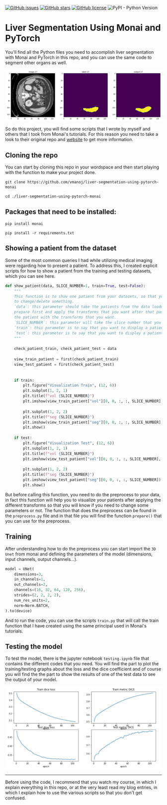 [![GitHub issues](https://img.shields.io/github/issues/vmanoj/liver-segmentation-using-pytorch-monai)](https://github.com/vmanoj/liver-segmentation-using-pytorch-monai/issues) [![GitHub stars](https://img.shields.io/github/stars/vmanoj/liver-segmentation-using-pytorch-monai)](https://github.com/vmanoj/liver-segmentation-using-pytorch-monai/stargazers) [![GitHub license](https://img.shields.io/github/license/vmanoj/liver-segmentation-using-pytorch-monai)](https://github.com/vmanoj/liver-segmentation-using-pytorch-monai) ![PyPI - Python Version](https://img.shields.io/pypi/pyversions/torch)
# Liver Segmentation Using Monai and PyTorch
You'll find all the Python files you need to accomplish liver segmentation with Monai and PyTorch in this repo, and you can use the same code to segment other organs as well.

![Output image](https://github.com/vmanoj/liver-segmentation-using-pytorch-monai/blob/main/images/liver_segmentation.PNG)

So do this project, you will find some scripts that I wrote by myself and others that I took from Monai's tutorials. For this reason you need to take a look to their original repo and [website](https://monai.io/) to get more information.

## Cloning the repo
You can start by cloning this repo in your wordspace and then start playing with the function to make your project done.
```
git clone https://github.com/vmanoj/liver-segmentation-using-pytorch-monai
```
```
cd ./liver-segmentation-using-pytorch-monai
```
## Packages that need to be installed:
```
pip install monai
```
```
pip install -r requirements.txt
```
## Showing a patient from the dataset
Some of the most common queries I had while utilizing medical imaging were regarding how to present a patient. To address this, I created explicit scripts for how to show a patient from the training and testing datasets, which you can see here.

```Python
def show_patient(data, SLICE_NUMBER=1, train=True, test=False):
    """
    This function is to show one patient from your datasets, so that you can si if the it is okay or you need 
    to change/delete something.
    `data`: this parameter should take the patients from the data loader, which means you need to can the function
    prepare first and apply the transforms that you want after that pass it to this function so that you visualize 
    the patient with the transforms that you want.
    `SLICE_NUMBER`: this parameter will take the slice number that you want to display/show
    `train`: this parameter is to say that you want to display a patient from the training data (by default it is true)
    `test`: this parameter is to say that you want to display a patient from the testing patients.
    """

    check_patient_train, check_patient_test = data

    view_train_patient = first(check_patient_train)
    view_test_patient = first(check_patient_test)

    
    if train:
        plt.figure("Visualization Train", (12, 6))
        plt.subplot(1, 2, 1)
        plt.title(f"vol {SLICE_NUMBER}")
        plt.imshow(view_train_patient["vol"][0, 0, :, :, SLICE_NUMBER], cmap="gray")

        plt.subplot(1, 2, 2)
        plt.title(f"seg {SLICE_NUMBER}")
        plt.imshow(view_train_patient["seg"][0, 0, :, :, SLICE_NUMBER])
        plt.show()
    
    if test:
        plt.figure("Visualization Test", (12, 6))
        plt.subplot(1, 2, 1)
        plt.title(f"vol {SLICE_NUMBER}")
        plt.imshow(view_test_patient["vol"][0, 0, :, :, SLICE_NUMBER], cmap="gray")

        plt.subplot(1, 2, 2)
        plt.title(f"seg {SLICE_NUMBER}")
        plt.imshow(view_test_patient["seg"][0, 0, :, :, SLICE_NUMBER])
        plt.show()

```

But before calling this function, you need to do the preprocess to your data, in fact this function will help you to visualize your patients after applying the different transforms so that you will know if you need to change some parameters or not.
The function that does the preprocess can be found in the `preprocess.py` file and in that file you will find the function `prepare()` that you can use for the preprocess.

## Training
After understanding how to do the preprocess you can start import the `3D Unet` from monai and defining the parameters of the model (dimensions, input channels, output channels...).

```Python
model = UNet(
    dimensions=3,
    in_channels=1,
    out_channels=2,
    channels=(16, 32, 64, 128, 256), 
    strides=(2, 2, 2, 2),
    num_res_units=2,
    norm=Norm.BATCH,
).to(device)
```

And to run the code, you can use the scripts `train.py` that will call the train function that I have created using the same principal used in Monai's tutorials.

## Testing the model
To test the model, there is the jupyter notebook `testing.ipynb` file that contains the different codes that you need. You will find the part to plot the training/testing graphs about the loss and the dice coefficient and of course you will find the the part to show the results of one of the test data to see the output of your model.

![Output image](https://github.com/vmanoj/liver-segmentation-using-pytorch-monai/blob/main/images/graphs.PNG)

----------------------------------------------------------------------------------------------------------------------------------
Before using the code, I recommend that you watch my course, in which I explain everything in this repo, or at the very least read my blog entries, in which I explain how to use the various scripts so that you don't get confused.
